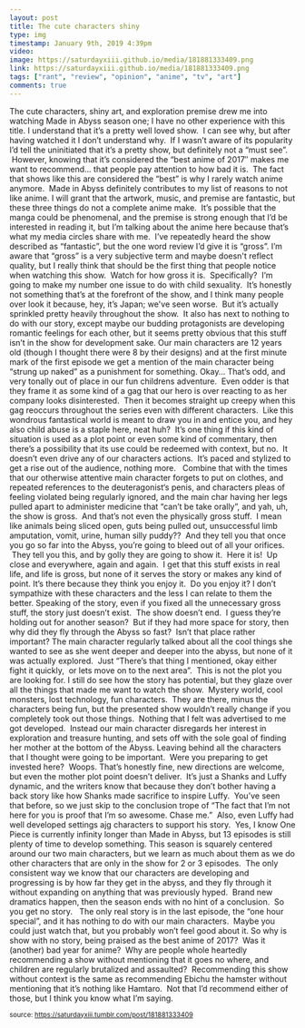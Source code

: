 ```yaml
---
layout: post
title: The cute characters shiny
type: img
timestamp: January 9th, 2019 4:39pm
video: 
image: https://saturdayxiii.github.io/media/181881333409.png
link: https://saturdayxiii.github.io/media/181881333409.png
tags: ["rant", "review", "opinion", "anime", "tv", "art"]
comments: true
---
```


The cute characters, shiny art, and exploration premise drew me into watching Made in Abyss season one; I have no other experience with this title.
I understand that it’s a pretty well loved show.  I can see why, but after having watched it I don’t understand why.  If I wasn’t aware of its popularity I’d tell the uninitiated that it’s a pretty show, but definitely not a “must see”.  However, knowing that it’s considered the “best anime of 2017″ makes me want to recommend… that people pay attention to how bad it is.  The fact that shows like this are considered the “best” is why I rarely watch anime anymore.  Made in Abyss definitely contributes to my list of reasons to not like anime.
I will grant that the artwork, music, and premise are fantastic, but these three things do not a complete anime make.  It’s possible that the manga could be phenomenal, and the premise is strong enough that I’d be interested in reading it, but I’m talking about the anime here because that’s what my media circles share with me.  I’ve repeatedly heard the show described as “fantastic”, but the one word review I’d give it is “gross”.
I’m aware that “gross” is a very subjective term and maybe doesn't reflect quality, but I really think that should be the first thing that people notice when watching this show.  Watch for how gross it is.  Specifically?  I’m going to make my number one issue to do with child sexuality.  It’s honestly not something that’s at the forefront of the show, and I think many people over look it because, hey, it’s Japan; we've seen worse.  But it’s actually sprinkled pretty heavily throughout the show.  It also has next to nothing to do with our story, except maybe our budding protagonists are developing romantic feelings for each other, but it seems pretty obvious that this stuff isn’t in the show for development sake.
Our main characters are 12 years old (though I thought there were 8 by their designs) and at the first minute mark of the first episode we get a mention of the main character being “strung up naked” as a punishment for something. Okay… That’s odd, and very tonally out of place in our fun childrens adventure.  Even odder is that they frame it as some kind of a gag that our hero is over reacting to as her company looks disinterested.  Then it becomes straight up creepy when this gag reoccurs throughout the series even with different characters.  Like this wondrous fantastical world is meant to draw you in and entice you, and hey also child abuse is a staple here, neat huh?  It’s one thing if this kind of situation is used as a plot point or even some kind of commentary, then there’s a possibility that its use could be redeemed with context, but no.  It doesn’t even drive any of our characters actions.  It’s paced and stylized to get a rise out of the audience, nothing more.  
Combine that with the times that our otherwise attentive main character forgets to put on clothes, and repeated references to the deuteragonist‘s penis, and characters pleas of feeling violated being regularly ignored, and the main char having her legs pulled apart to administer medicine that “can’t be take orally”, and yah, uh, the show is gross.  And that’s not even the physically gross stuff.  I mean like animals being sliced open, guts being pulled out, unsuccessful limb amputation, vomit, urine, human silly puddy??  And they tell you that once you go so far into the Abyss, you’re going to bleed out of all your orifices.  They tell you this, and by golly they are going to show it.  Here it is!  Up close and everywhere, again and again.  I get that this stuff exists in real life, and life is gross, but none of it serves the story or makes any kind of point. It’s there because they think you enjoy it.  Do you enjoy it? I don’t sympathize with these characters and the less I can relate to them the better.
Speaking of the story, even if you fixed all the unnecessary gross stuff, the story just doesn’t exist.  The show doesn’t end.  I guess they’re holding out for another season?  But if they had more space for story, then why did they fly through the Abyss so fast?  Isn’t that place rather important? The main character regularly talked about all the cool things she wanted to see as she went deeper and deeper into the abyss, but none of it was actually explored.  Just “There’s that thing I mentioned, okay either fight it quickly,  or lets move on to the next area”.  This is not the plot you are looking for.
I still do see how the story has potential, but they glaze over all the things that made me want to watch the show.  Mystery world, cool monsters, lost technology, fun characters.  They are there, minus the characters being fun, but the presented show wouldn’t really change if you completely took out those things.  Nothing that I felt was advertised to me got developed.  Instead our main character disregards her interest in exploration and treasure hunting, and sets off with the sole goal of finding her mother at the bottom of the Abyss. Leaving behind all the characters that I thought were going to be important.  Were you preparing to get invested here?  Woops. 
That’s honestly fine, new directions are welcome, but even the mother plot point doesn’t deliver.  It’s just a Shanks and Luffy dynamic, and the writers know that because they don’t bother having a back story like how Shanks made sacrifice to inspire Luffy.  You’ve seen that before, so we just skip to the conclusion trope of “The fact that I’m not here for you is proof that I’m so awesome. Chase me.”  Also, even Luffy had well developed settings ajg characters to support his story.  Yes, I know One Piece is currently infinity longer than Made in Abyss, but 13 episodes is still plenty of time to develop something.
This season is squarely centered around our two main characters, but we learn as much about them as we do other characters that are only in the show for 2 or 3 episodes.  The only consistent way we know that our characters are developing and progressing is by how far they get in the abyss, and they fly through it without expanding on anything that was previously hyped.  Brand new dramatics happen, then the season ends with no hint of a conclusion.  So you get no story.  
The only real story is in the last episode, the “one hour special”, and it has nothing to do with our main characters.  Maybe you could just watch that, but you probably won’t feel good about it.
So why is show with no story, being praised as the best anime of 2017?  Was it (another) bad year for anime?  Why are people whole heartedly recommending a show without mentioning that it goes no where, and children are regularly brutalized and assaulted?  Recommending this show without context is the same as recommending Ebichu the hamster without mentioning that it’s nothing like Hamtaro.  Not that I’d recommend either of those, but I think you know what I’m saying.
 
  
<small>source: https://saturdayxiii.tumblr.com/post/181881333409</small>